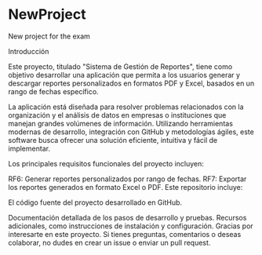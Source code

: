 # NewProject

New project for the exam

Introducción

Este proyecto, titulado "Sistema de Gestión de Reportes", tiene como objetivo desarrollar una aplicación que permita a los usuarios generar y descargar reportes personalizados en formatos PDF y Excel, basados en un rango de fechas específico.

La aplicación está diseñada para resolver problemas relacionados con la organización y el análisis de datos en empresas o instituciones que manejan grandes volúmenes de información. Utilizando herramientas modernas de desarrollo, integración con GitHub y metodologías ágiles, este software busca ofrecer una solución eficiente, intuitiva y fácil de implementar.

Los principales requisitos funcionales del proyecto incluyen:

RF6: Generar reportes personalizados por rango de fechas.
RF7: Exportar los reportes generados en formato Excel o PDF.
Este repositorio incluye:

El código fuente del proyecto desarrollado en GitHub.

Documentación detallada de los pasos de desarrollo y pruebas.
Recursos adicionales, como instrucciones de instalación y configuración.
Gracias por interesarte en este proyecto. Si tienes preguntas, comentarios o deseas colaborar, no dudes en crear un issue o enviar un pull request.
